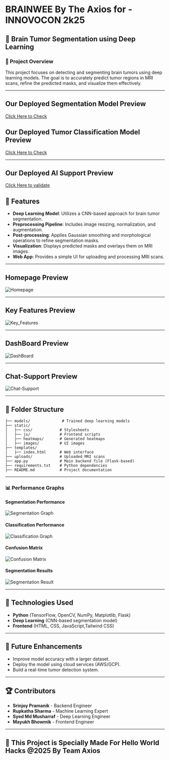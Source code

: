 #  BRAINWEE By The Axios for - INNOVOCON 2k25

## 🏥 Brain Tumor Segmentation using Deep Learning

### 📌 Project Overview
This project focuses on detecting and segmenting brain tumors using deep learning models. The goal is to accurately predict tumor regions in MRI scans, refine the predicted masks, and visualize them effectively.

---
##  Our Deployed Segmentation Model Preview
[Click Here to Check](https://huggingface.co/spaces/KIZERRRRRR/segmentation_tumor)
##  Our Deployed Tumor Classification Model Preview
[Click Here to Check](https://huggingface.co/spaces/KIZERRRRRR/Brain_tumor_classification)


---
##  Our Deployed AI Support Preview
[Click Here to validate](https://www.chatbase.co/chatbot-iframe/17ne20jC-R2I_HYsJm9k1)


## 🚀 Features
- **Deep Learning Model**: Utilizes a CNN-based approach for brain tumor segmentation.
- **Preprocessing Pipeline**: Includes image resizing, normalization, and augmentation.
- **Post-processing**: Applies Gaussian smoothing and morphological operations to refine segmentation masks.
- **Visualization**: Displays predicted masks and overlays them on MRI images.
- **Web App**: Provides a simple UI for uploading and processing MRI scans.
---


##  Homepage Preview
![Homepage](./homepage.png)


---
##  Key  Features Preview
![Key_Features](./key_features.png)


---
##  DashBoard Preview
![DashBoard](./Dashboard.png)


---
##  Chat-Support Preview
![Chat-Support](./Chatbot.png)


---

## 📂 Folder Structure
```
├── models/              # Trained deep learning models
├── static/
│   ├── css/            # Stylesheets
│   ├── js/             # Frontend scripts
│   ├── heatmaps/       # Generated heatmaps
│   ├── images/         # UI images
├── templates/
│   ├── index.html      # Web interface
├── uploads/            # Uploaded MRI scans
├── app.py              # Main backend file (Flask-based)
├── requirements.txt    # Python dependencies
├── README.md           # Project documentation
```

---




### 📊 Performance Graphs
#### Segmentation Performance
![Segmentation Graph](/Segmentation_performance_1.jpeg)

#### Classification Performance
![Classification Graph](/Classification_performance_1.jpeg)

#### Confusion Matrix
![Confusion Matrix](/Confusion_Matrix_1.jpeg)

#### Segmentation Results
![Segmentation Result](/segmentation_result.jpeg)

---

## 🤖 Technologies Used
- **Python** (TensorFlow, OpenCV, NumPy, Matplotlib, Flask)
- **Deep Learning** (CNN-based segmentation model)
- **Frontend** (HTML, CSS, JavaScript,Tailwind CSS)

---

## 📌 Future Enhancements
- Improve model accuracy with a larger dataset.
- Deploy the model using cloud services (AWS/GCP).
- Build a real-time tumor detection system.

---

## 🏆 Contributors
- **Srinjoy Pramanik** - Backend Engineer
- **Rupkatha Sharma** - Machine Learning Expert
- **Syed Md Musharraf** - Deep Learning Engineer
- **Mayukh Bhowmik** - Frontend Engineer



---

## 📝 This Project is Specially Made For Hello World Hacks @2025 By Team Axios
